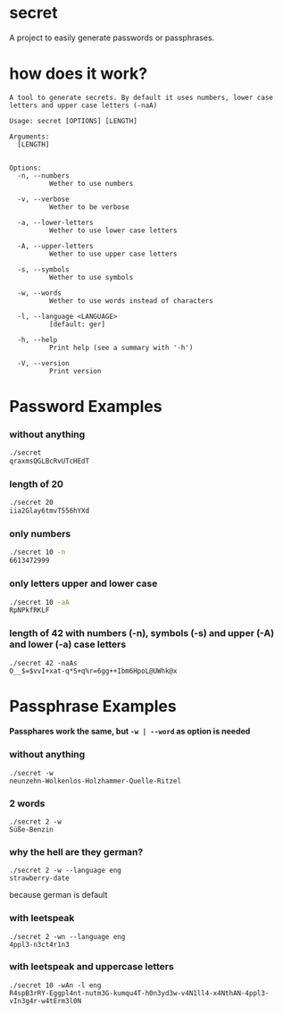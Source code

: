 # secret
A project to easily generate passwords or passphrases.

# how does it work?
```
A tool to generate secrets. By default it uses numbers, lower case letters and upper case letters (-naA)

Usage: secret [OPTIONS] [LENGTH]

Arguments:
  [LENGTH]
          

Options:
  -n, --numbers
          Wether to use numbers

  -v, --verbose
          Wether to be verbose

  -a, --lower-letters
          Wether to use lower case letters

  -A, --upper-letters
          Wether to use upper case letters

  -s, --symbols
          Wether to use symbols

  -w, --words
          Wether to use words instead of characters

  -l, --language <LANGUAGE>
          [default: ger]

  -h, --help
          Print help (see a summary with '-h')

  -V, --version
          Print version
```
# Password Examples
### without anything
```bash
./secret
qraxmsQGLBcRvUTcHEdT
```
### length of 20
```bash
./secret 20
iia2Glay6tmvT556hYXd
```
### only numbers
```bash
./secret 10 -n
6613472999
```
### only letters upper and lower case
```bash
./secret 10 -aA
RpNPkfRKLF
```
### length of 42 with numbers (-n), symbols (-s) and upper (-A) and lower (-a) case letters
```
./secret 42 -naAs
O__$=$vvI+xat-q*S+q%r=6gg++Ibm6HpoL@UWhk@x
```

# Passphrase Examples
#### Passphares work the same, but `-w | --word` as option is needed
### without anything
```
./secret -w
neunzehn-Wolkenlos-Holzhammer-Quelle-Ritzel
```
### 2 words
```
./secret 2 -w
Süße-Benzin
```
### why the hell are they german?
```
./secret 2 -w --language eng
strawberry-date
```
because german is default
### with leetspeak
```
./secret 2 -wn --language eng
4ppl3-n3ct4r1n3
```
### with leetspeak and uppercase letters
```
./secret 10 -wAn -l eng
R4spB3rRY-Eggpl4nt-nutm3G-kumqu4T-h0n3yd3w-v4N1ll4-x4NthAN-4ppl3-vIn3g4r-w4tErm3l0N
```
